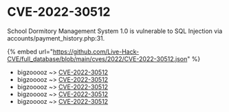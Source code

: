 # CVE-2022-30512

School Dormitory Management System 1.0 is vulnerable to SQL Injection via accounts/payment_history.php:31.

{% embed url="https://github.com/Live-Hack-CVE/full_database/blob/main/cves/2022/CVE-2022-30512.json" %}


* bigzooooz ~> [CVE-2022-30512](https://www.alice-snow.ru/2022/database/cve-2022-30512/cve-2022-30512-bigzooooz)
* bigzooooz ~> [CVE-2022-30512](https://www.alice-snow.ru/2022/database/cve-2022-30512/cve-2022-30512-bigzooooz)
* bigzooooz ~> [CVE-2022-30512](https://www.alice-snow.ru/2022/database/cve-2022-30512/cve-2022-30512-bigzooooz)
* bigzooooz ~> [CVE-2022-30512](https://www.alice-snow.ru/2022/database/cve-2022-30512/cve-2022-30512-bigzooooz)
* bigzooooz ~> [CVE-2022-30512](https://www.alice-snow.ru/2022/database/cve-2022-30512/cve-2022-30512-bigzooooz)